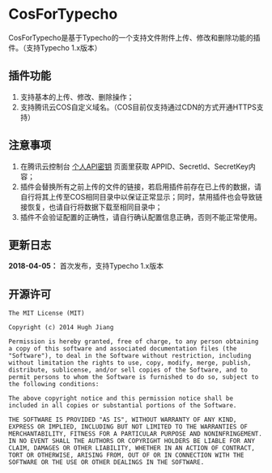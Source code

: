 # CosForTypecho

CosForTypecho是基于Typecho的一个支持文件附件上传、修改和删除功能的插件。（支持Typecho 1.x版本）

## 插件功能

1. 支持基本的上传、修改、删除操作；
2. 支持腾讯云COS自定义域名。（COS目前仅支持通过CDN的方式开通HTTPS支持）

## 注意事项

1. 在腾讯云控制台  [个人API密钥](https://console.cloud.tencent.com/capi)  页面里获取 APPID、SecretId、SecretKey内容；
2. 插件会替换所有之前上传的文件的链接，若启用插件前存在已上传的数据，请自行将其上传至COS相同目录中以保证正常显示；同时，禁用插件也会导致链接恢复，也请自行将数据下载至相同目录中；
3. 插件不会验证配置的正确性，请自行确认配置信息正确，否则不能正常使用。

## 更新日志

**2018-04-05：** 首次发布，支持Typecho 1.x版本

## 开源许可
	The MIT License (MIT)

    Copyright (c) 2014 Hugh Jiang

    Permission is hereby granted, free of charge, to any person obtaining a copy of this software and associated documentation files (the "Software"), to deal in the Software without restriction, including without limitation the rights to use, copy, modify, merge, publish, distribute, sublicense, and/or sell copies of the Software, and to permit persons to whom the Software is furnished to do so, subject to the following conditions:

    The above copyright notice and this permission notice shall be included in all copies or substantial portions of the Software.

    THE SOFTWARE IS PROVIDED "AS IS", WITHOUT WARRANTY OF ANY KIND, EXPRESS OR IMPLIED, INCLUDING BUT NOT LIMITED TO THE WARRANTIES OF MERCHANTABILITY, FITNESS FOR A PARTICULAR PURPOSE AND NONINFRINGEMENT. IN NO EVENT SHALL THE AUTHORS OR COPYRIGHT HOLDERS BE LIABLE FOR ANY CLAIM, DAMAGES OR OTHER LIABILITY, WHETHER IN AN ACTION OF CONTRACT, TORT OR OTHERWISE, ARISING FROM, OUT OF OR IN CONNECTION WITH THE SOFTWARE OR THE USE OR OTHER DEALINGS IN THE SOFTWARE.
